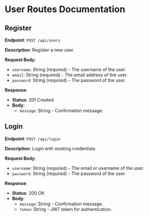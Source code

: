 # User Routes Documentation

## Register

**Endpoint**: `POST /api/users`

**Description**: Register a new user.

**Request Body**:
- `username`: String (required) - The username of the user.
- `email`: String (required) - The email address of the user.
- `password`: String (required) - The password of the user.

**Response**:
- **Status**: 201 Created
- **Body**:
  - `message`: String - Confirmation message.

## Login

**Endpoint**: `POST /api/login`

**Description**: Login with existing credentials.

**Request Body**:
- `username`: String (required) - The email or username of the user.
- `password`: String (required) - The password of the user.

**Response**:
- **Status**: 200 OK
- **Body**:
  - `message`: String - Confirmation message.
  - `token`: String - JWT token for authentication.